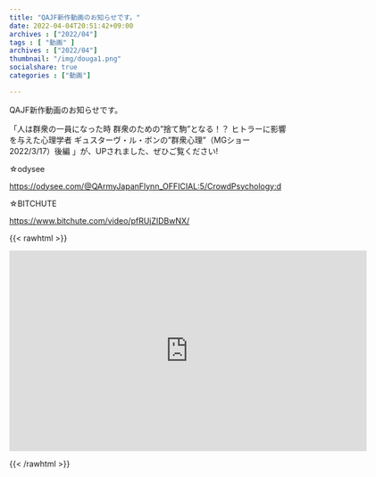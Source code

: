 ```yaml
---
title: "QAJF新作動画のお知らせです。"
date: 2022-04-04T20:51:42+09:00
archives : ["2022/04"]
tags : [ "動画" ]
archives : ["2022/04"]
thumbnail: "/img/douga1.png"
socialshare: true
categories : ["動画"]

---
```


QAJF新作動画のお知らせです。

「人は群衆の一員になった時 群衆のための”捨て駒”となる！？ ヒトラーに影響を与えた心理学者 ギュスターヴ・ル・ボンの”群衆心理”（MGショー 2022/3/17）後編 」が、UPされました、ぜひご覧ください!

☆odysee

https://odysee.com/@QArmyJapanFlynn_OFFICIAL:5/CrowdPsychology:d

☆BITCHUTE

https://www.bitchute.com/video/pfRUjZIDBwNX/

{{< rawhtml >}}

<iframe width="640" height="360" scrolling="no" frameborder="0" style="border: none;" src="https://www.bitchute.com/embed/pfRUjZIDBwNX/"></iframe>

{{< /rawhtml >}}

